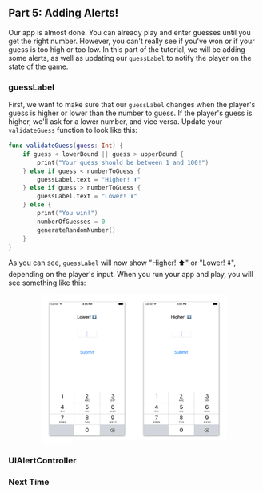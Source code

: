 ## Part 5: Adding Alerts!

Our app is almost done. You can already play and enter guesses until you get the right number. However, you can't really see if you've won or if your guess is too high or too low. In this part of the tutorial, we will be adding some alerts, as well as updating our `guessLabel` to notify the player on the state of the game.

### guessLabel

First, we want to make sure that our `guessLabel` changes when the player's guess is higher or lower than the number to guess. If the player's guess is higher, we'll ask for a lower number, and vice versa. Update your `validateGuess` function to look like this:

```swift
func validateGuess(guess: Int) {
    if guess < lowerBound || guess > upperBound {
        print("Your guess should be between 1 and 100!")
    } else if guess < numberToGuess {
        guessLabel.text = "Higher! ⬆️"
    } else if guess > numberToGuess {
        guessLabel.text = "Lower! ⬇️"
    } else {
        print("You win!")
        numberOfGuesses = 0
        generateRandomNumber()
    }
}
```   
As you can see, `guessLabel` will now show "Higher! ⬆️" or "Lower! ⬇️", depending on the player's input. When you run your app and play, you will see something like this:

<p align="center"> <img src="/images/lowerhigher.png" height="300" align="center"> </p>

### UIAlertController

### Next Time
